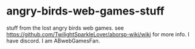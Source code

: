 # angry-birds-web-games-stuff
stuff from the lost angry birds web games. see https://github.com/TwilightSparkleLover/aborsp-wiki/wiki for more info.
I have discord. I am ABwebGamesFan.
